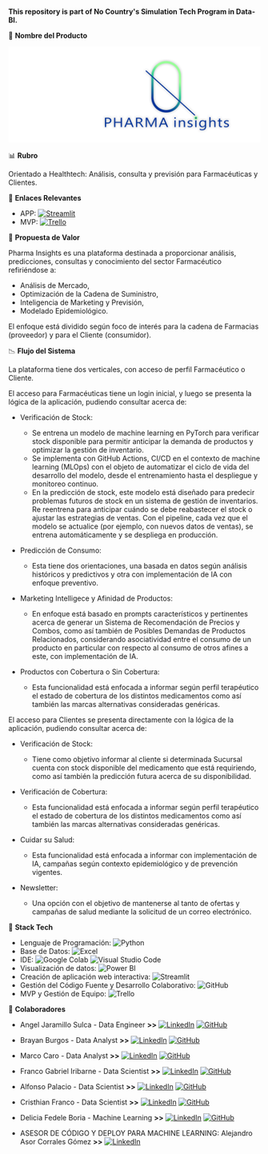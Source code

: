 **This repository is part of No Country's Simulation Tech Program in Data-BI.**

💎 **Nombre del Producto**

![logo](https://github.com/No-Country-simulation/s17-19-n-data-bi/blob/fe4b237d7698aac78b2d76bd8743c987ff32db77/Pi.png)

📊 **Rubro**

Orientado a Healthtech: Análisis, consulta y previsión para Farmacéuticas y Clientes.

🔗 **Enlaces Relevantes**

- APP: [![Streamlit](https://img.shields.io/badge/Streamlit-FF4B4B?logo=streamlit&logoColor=white)](https://pharma-insights.streamlit.app)
- MVP: [![Trello](https://img.shields.io/badge/Trello-0079BF?logo=trello&logoColor=white)](https://trello.com/b/nGylF9YE/s17-19-n-data-bi)

🦾 **Propuesta de Valor**

Pharma Insights es una plataforma destinada a proporcionar análisis, predicciones, consultas y conocimiento del sector Farmacéutico refiriéndose a:

- Análisis de Mercado,
- Optimización de la Cadena de Suministro,
- Inteligencia de Marketing y Previsión,
- Modelado Epidemiológico.

El enfoque está dividido según foco de interés para la cadena de Farmacias (proveedor) y para el Cliente (consumidor).

📉 **Flujo del Sistema**

La plataforma tiene dos verticales, con acceso de perfil Farmacéutico o Cliente.

El acceso para Farmacéuticas tiene un login inicial, y luego se presenta la lógica de la aplicación, pudiendo consultar acerca de:

- Verificación de Stock:
   - Se entrena un modelo de machine learning en PyTorch para verificar stock disponible para permitir anticipar la demanda de productos y optimizar la gestión de inventario.
   - Se implementa con GitHub Actions, CI/CD en el contexto de machine learning (MLOps) con el objeto de automatizar el ciclo de vida del desarrollo del modelo, desde el entrenamiento hasta el despliegue y monitoreo continuo.
   - En la predicción de stock, este modelo está diseñado para predecir problemas futuros de stock en un sistema de gestión de inventarios. Re reentrena para anticipar cuándo se debe reabastecer el stock o ajustar las estrategias de ventas. Con el pipeline, cada vez que el modelo se actualice (por ejemplo, con nuevos datos de ventas), se entrena automáticamente y se despliega en producción.
 
- Predicción de Consumo:
   - Esta tiene dos orientaciones, una basada en datos según análisis históricos y predictivos y otra con implementación de IA con enfoque preventivo.

- Marketing Intelligece y Afinidad de Productos:
   - En enfoque está basado en prompts característicos y pertinentes acerca de generar un Sistema de Recomendación de Precios y Combos, como así también de Posibles Demandas de Productos Relacionados, considerando asociatividad entre el consumo de un producto en particular con respecto al consumo de otros afines a este, con implementación de IA.
 
- Productos con Cobertura o Sin Cobertura:
   - Esta funcionalidad está enfocada a informar según perfil terapéutico el estado de cobertura de los distintos medicamentos como así también las marcas alternativas consideradas genéricas.

El acceso para Clientes se presenta directamente con la lógica de la aplicación, pudiendo consultar acerca de:

- Verificación de Stock:
   - Tiene como objetivo informar al cliente si determinada Sucursal cuenta con stock disponible del medicamento que está requiriendo, como así también la predicción futura acerca de su disponibilidad.
 
- Verificación de Cobertura:
   - Esta funcionalidad está enfocada a informar según perfil terapéutico el estado de cobertura de los distintos medicamentos como así también las marcas alternativas consideradas genéricas.
 
- Cuidar su Salud:
   - Esta funcionalidad está enfocada a informar con implementación de IA, campañas según contexto epidemiológico y de prevención vigentes.
 
- Newsletter:
   - Una opción con el objetivo de mantenerse al tanto de ofertas y campañas de salud mediante la solicitud de un correo electrónico.

🤖 **Stack Tech**

- Lenguaje de Programación: ![Python](https://img.shields.io/badge/Python-3776AB?logo=python&logoColor=white)
- Base de Datos: ![Excel](https://img.shields.io/badge/Excel-336791?logo=microsoft-excel&logoColor=green)
- IDE: ![Google Colab](https://img.shields.io/badge/Google_Colab-F9AB00?logo=google-colab&logoColor=white) ![Visual Studio Code](https://img.shields.io/badge/Visual_Studio_Code-007ACC?logo=visual-studio-code&logoColor=white)
- Visualización de datos: ![Power BI](https://img.shields.io/badge/Power_BI-F2C811?logo=power-bi&logoColor=white)
- Creación de aplicación web interactiva: ![Streamlit](https://img.shields.io/badge/Streamlit-FF4B4B?logo=streamlit&logoColor=white)
- Gestión del Código Fuente y Desarrollo Colaborativo: ![GitHub](https://img.shields.io/badge/GitHub-100000?logo=github&logoColor=white)
- MVP y Gestión de Equipo: ![Trello](https://img.shields.io/badge/Trello-0079BF?logo=trello&logoColor=white)

🧩 **Colaboradores**

- Angel Jaramillo Sulca - Data Engineer **>>** [![LinkedIn](https://img.shields.io/badge/LinkedIn-0077B5?logo=linkedin&logoColor=white)](https://www.linkedin.com/in/angeljarads/) [![GitHub](https://img.shields.io/badge/GitHub-100000?logo=github&logoColor=white)](https://github.com/Angeljs094)

- Brayan Burgos - Data Analyst **>>** [![LinkedIn](https://img.shields.io/badge/LinkedIn-0077B5?logo=linkedin&logoColor=white)](https://www.linkedin.com/in/brayan-burgos-49715a183/) [![GitHub](https://img.shields.io/badge/GitHub-100000?logo=github&logoColor=white)](https://github.com/brayan2693)

- Marco Caro - Data Analyst **>>** [![LinkedIn](https://img.shields.io/badge/LinkedIn-0077B5?logo=linkedin&logoColor=white)](https://www.linkedin.com/in/marco-antonio-caro-22459711b/) [![GitHub](https://img.shields.io/badge/GitHub-100000?logo=github&logoColor=white)](https://github.com/marco11235813)

- Franco Gabriel Iribarne - Data Scientist **>>** [![LinkedIn](https://img.shields.io/badge/LinkedIn-0077B5?logo=linkedin&logoColor=white)](https://www.linkedin.com/in/franco-gabriel-iribarne-4101a32ab/) [![GitHub](https://img.shields.io/badge/GitHub-100000?logo=github&logoColor=white)](https://github.com/marco11235813)

- Alfonso Palacio - Data Scientist **>>** [![LinkedIn](https://img.shields.io/badge/LinkedIn-0077B5?logo=linkedin&logoColor=white)](https://www.linkedin.com/in/alfonso-palacio/) [![GitHub](https://img.shields.io/badge/GitHub-100000?logo=github&logoColor=white)](https://github.com/Parzival099)

- Cristhian Franco - Data Scientist **>>** [![LinkedIn](https://img.shields.io/badge/LinkedIn-0077B5?logo=linkedin&logoColor=white)](https://www.linkedin.com/in/cristhian-franco-b17313285) [![GitHub](https://img.shields.io/badge/GitHub-100000?logo=github&logoColor=white)](https://github.com/CoolHero83)

- Delicia Fedele Boria - Machine Learning **>>** [![LinkedIn](https://img.shields.io/badge/LinkedIn-0077B5?logo=linkedin&logoColor=white)](https://www.linkedin.com/in/deliciafedeleboria/) [![GitHub](https://img.shields.io/badge/GitHub-100000?logo=github&logoColor=white)](https://github.com/defedeleboria/)

- ASESOR DE CÓDIGO Y DEPLOY PARA MACHINE LEARNING: Alejandro Asor Corrales Gómez **>>** [![LinkedIn](https://img.shields.io/badge/LinkedIn-0077B5?logo=linkedin&logoColor=white)](https://www.linkedin.com/in/aacg/)
